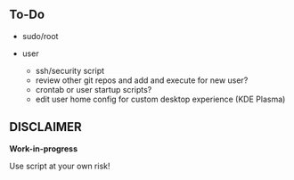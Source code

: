 ## To-Do
* sudo/root

* user
    * ssh/security script
    * review other git repos and add and execute for new user?
    * crontab or user startup scripts?
    * edit user home config for custom desktop experience (KDE Plasma)

## DISCLAIMER
**Work-in-progress**

Use script at your own risk!
